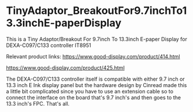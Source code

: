 # TinyAdaptor_BreakoutFor9.7inchTo13.3inchE-paperDisplay
This is a Tiny Adaptor/Breakout For 9.7inch To 13.3inch E-paper Display for DEXA-C097/C133 controller IT8951

Relevant product links:
https://www.good-display.com/product/414.html

https://www.good-display.com/product/425.html

The DEXA-C097/C133 controller itself is compatible with either 9.7 inch or 13.3 inch E Ink display panel but the hardware design by Cinread made this a little bit complicated since you have to use an extension cable so to connect the interface on the board that's 9.7 inch's and then goes to the 13.3 inch's FPC.
That's all.
